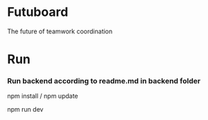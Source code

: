 # Futuboard
The future of teamwork coordination


# Run

### Run backend according to readme.md in backend folder

npm install / npm update

npm run dev
